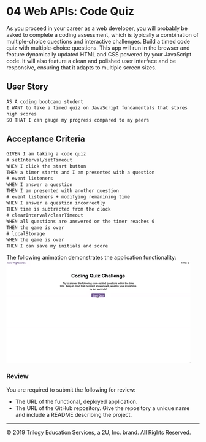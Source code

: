 # 04 Web APIs: Code Quiz
As you proceed in your career as a web developer, you will probably be asked to complete a coding assessment, which is typically a combination of multiple-choice questions and interactive challenges. Build a timed code quiz with multiple-choice questions. This app will run in the browser and feature dynamically updated HTML and CSS powered by your JavaScript code. It will also feature a clean and polished user interface and be responsive, ensuring that it adapts to multiple screen sizes.
## User Story
```
AS A coding bootcamp student
I WANT to take a timed quiz on JavaScript fundamentals that stores high scores
SO THAT I can gauge my progress compared to my peers
```
## Acceptance Criteria
```
GIVEN I am taking a code quiz
# setInterval/setTimeout
WHEN I click the start button
THEN a timer starts and I am presented with a question
# event listeners
WHEN I answer a question
THEN I am presented with another question
# event listeners + modifying remanining time
WHEN I answer a question incorrectly
THEN time is subtracted from the clock
# clearInterval/clearTimeout
WHEN all questions are answered or the timer reaches 0
THEN the game is over
# localStorage
WHEN the game is over
THEN I can save my initials and score
```
The following animation demonstrates the application functionality:
![code quiz](./Assets/04-web-apis-homework-demo.gif)
### Review
You are required to submit the following for review:
* The URL of the functional, deployed application.
* The URL of the GitHub repository. Give the repository a unique name and include a README describing the project.
- - -
© 2019 Trilogy Education Services, a 2U, Inc. brand. All Rights Reserved.
